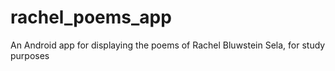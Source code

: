 rachel_poems_app
================

An Android app for displaying the poems of Rachel Bluwstein Sela, for study purposes